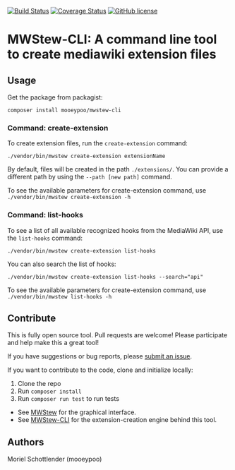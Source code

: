 [![Build Status](https://travis-ci.org/mooeypoo/MWStew.svg?branch=master)](https://travis-ci.org/mooeypoo/MWStew-CLI)
[![Coverage Status](https://coveralls.io/repos/github/mooeypoo/MWStew-CLI/badge.svg?branch=master)](https://coveralls.io/github/mooeypoo/MWStew-CLI?branch=master)
[![GitHub license](https://img.shields.io/badge/license-GPLv2-blue.svg?style=plastic)](https://raw.githubusercontent.com/mooeypoo/MWStew-CLI/master/LICENSE)

# MWStew-CLI: A command line tool to create mediawiki extension files

## Usage

Get the package from packagist:

```
composer install mooeypoo/mwstew-cli
```

### Command: create-extension

To create extension files, run the `create-extension` command:

```
./vendor/bin/mwstew create-extension extensionName
```

By default, files will be created in the path `./extensions/`. You can provide a different path by using the `--path [new path]` command.

To see the available parameters for create-extension command, use `./vendor/bin/mwstew create-extension -h`

### Command: list-hooks

To see a list of all available recognized hooks from the MediaWiki API, use the `list-hooks` command:

```
./vendor/bin/mwstew create-extension list-hooks
```

You can also search the list of hooks:

```
./vendor/bin/mwstew create-extension list-hooks --search="api"
```
To see the available parameters for create-extension command, use `./vendor/bin/mwstew list-hooks -h`


## Contribute

This is fully open source tool. Pull requests are welcome! Please participate and help make this a great tool!

If you have suggestions or bug reports, please [submit an issue](https://github.com/mooeypoo/MWStew-CLI/issues).

If you want to contribute to the code, clone and initialize locally:

1. Clone the repo
2. Run `composer install`
3. Run `composer run test` to run tests

* See [MWStew](https://github.com/mooeypoo/MWStew) for the graphical interface.
* See [MWStew-CLI](https://github.com/mooeypoo/MWStew-builder) for the extension-creation engine behind this tool.

## Authors
Moriel Schottlender (mooeypoo)
